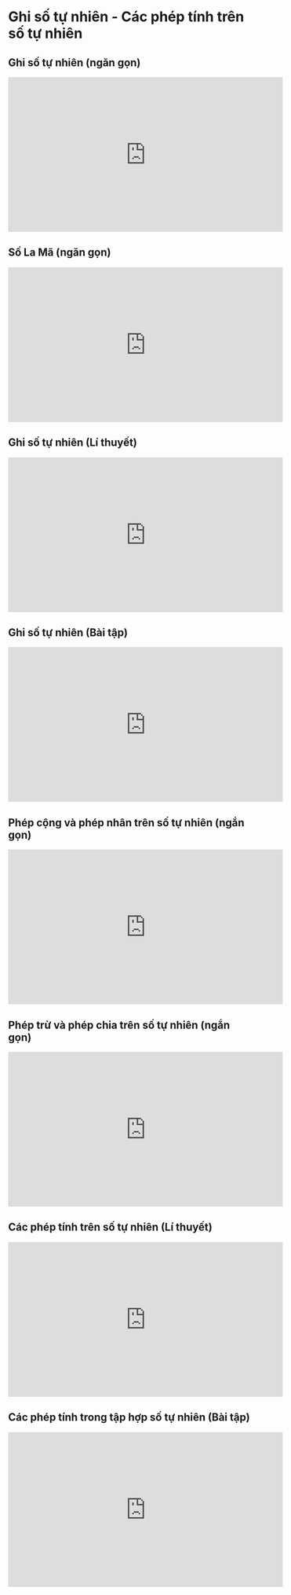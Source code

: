 # Ghi số tự nhiên - Các phép tính trên số tự nhiên
## Ghi số tự nhiên (ngăn gọn)
<iframe width="560" height="315" src="https://www.youtube.com/embed/yJZqJAadaow?si=gv-Bhf5Bf42fM7go" title="YouTube video player" frameborder="0" allow="accelerometer; autoplay; clipboard-write; encrypted-media; gyroscope; picture-in-picture; web-share" referrerpolicy="strict-origin-when-cross-origin" allowfullscreen></iframe>

## Số La Mã (ngăn gọn)
<iframe width="560" height="315" src="https://www.youtube.com/embed/NZPZcLnZFnM?si=oq_mEOP8xEDkneth" title="YouTube video player" frameborder="0" allow="accelerometer; autoplay; clipboard-write; encrypted-media; gyroscope; picture-in-picture; web-share" referrerpolicy="strict-origin-when-cross-origin" allowfullscreen></iframe>

## Ghi số tự nhiên (Lí thuyết)
<iframe width="560" height="315" src="https://www.youtube.com/embed/6qRmpe66m5M?si=FPAfxYJCLEIIghwA" title="YouTube video player" frameborder="0" allow="accelerometer; autoplay; clipboard-write; encrypted-media; gyroscope; picture-in-picture; web-share" referrerpolicy="strict-origin-when-cross-origin" allowfullscreen></iframe>

## Ghi số tự nhiên (Bài tập)
<iframe width="560" height="315" src="https://www.youtube.com/embed/6GBTojfDeZw?si=dR7HU0honuipPJ1W" title="YouTube video player" frameborder="0" allow="accelerometer; autoplay; clipboard-write; encrypted-media; gyroscope; picture-in-picture; web-share" referrerpolicy="strict-origin-when-cross-origin" allowfullscreen></iframe>

## Phép cộng và phép nhân trên số tự nhiên (ngắn gọn)
<iframe width="560" height="315" src="https://www.youtube.com/embed/esP7uJcYF2E?si=nZKyiHXOGG5EpJNG" title="YouTube video player" frameborder="0" allow="accelerometer; autoplay; clipboard-write; encrypted-media; gyroscope; picture-in-picture; web-share" referrerpolicy="strict-origin-when-cross-origin" allowfullscreen></iframe>

## Phép trừ và phép chia trên số tự nhiên (ngắn gọn)
<iframe width="560" height="315" src="https://www.youtube.com/embed/op4SSLXARyc?si=CN5VeaQ7Wu8vWujZ" title="YouTube video player" frameborder="0" allow="accelerometer; autoplay; clipboard-write; encrypted-media; gyroscope; picture-in-picture; web-share" referrerpolicy="strict-origin-when-cross-origin" allowfullscreen></iframe>

## Các phép tính trên số tự nhiên (Lí thuyết)
<iframe width="560" height="315" src="https://www.youtube.com/embed/qPeQImMuGWk?si=ArCV8H7Iw7w2-s4K" title="YouTube video player" frameborder="0" allow="accelerometer; autoplay; clipboard-write; encrypted-media; gyroscope; picture-in-picture; web-share" referrerpolicy="strict-origin-when-cross-origin" allowfullscreen></iframe>

## Các phép tính trong tập hợp số tự nhiên (Bài tập)
<iframe width="560" height="315" src="https://www.youtube.com/embed/n02NKTKQKhI?si=zv0fktey0N3QsqZt" title="YouTube video player" frameborder="0" allow="accelerometer; autoplay; clipboard-write; encrypted-media; gyroscope; picture-in-picture; web-share" referrerpolicy="strict-origin-when-cross-origin" allowfullscreen></iframe>

